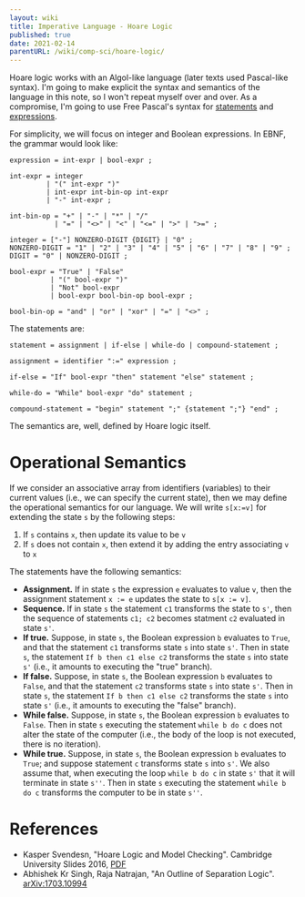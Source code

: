 ```yaml
---
layout: wiki
title: Imperative Language - Hoare Logic
published: true
date: 2021-02-14
parentURL: /wiki/comp-sci/hoare-logic/
---
```


Hoare logic works with an Algol-like language (later texts used
Pascal-like syntax). I'm going to make explicit the syntax and semantics
of the language in this note, so I won't repeat myself over and over. As
a compromise, I'm going to use Free Pascal's syntax for
[statements](https://www.freepascal.org/docs-html/ref/refch13.html#x157-17900013)
and
[expressions](https://www.freepascal.org/docs-html/ref/refch12.html#x141-16300012).

For simplicity, we will focus on integer and Boolean expressions. In
EBNF, the grammar would look like:

```ebnf
expression = int-expr | bool-expr ;

int-expr = integer
         | "(" int-expr ")"
         | int-expr int-bin-op int-expr
         | "-" int-expr ;

int-bin-op = "+" | "-" | "*" | "/"
           | "=" | "<>" | "<" | "<=" | ">" | ">=" ;

integer = ["-"] NONZERO-DIGIT {DIGIT} | "0" ;
NONZERO-DIGIT = "1" | "2" | "3" | "4" | "5" | "6" | "7" | "8" | "9" ;
DIGIT = "0" | NONZERO-DIGIT ;

bool-expr = "True" | "False"
          | "(" bool-expr ")"
          | "Not" bool-expr
          | bool-expr bool-bin-op bool-expr ;

bool-bin-op = "and" | "or" | "xor" | "=" | "<>" ;
```

The statements are:

```ebnf
statement = assignment | if-else | while-do | compound-statement ;

assignment = identifier ":=" expression ;

if-else = "If" bool-expr "then" statement "else" statement ;

while-do = "While" bool-expr "do" statement ;

compound-statement = "begin" statement ";" {statement ";"} "end" ;
```

The semantics are, well, defined by Hoare logic itself.

# Operational Semantics

If we consider an associative array from identifiers (variables) to
their current values (i.e., we can specify the current state), then we
may define the operational semantics for our language. We will write
`s[x:=v]` for extending the state `s` by the following steps:
1. If `s` contains `x`, then update its value to be `v`
2. If `s` does not contain `x`, then extend it by adding the entry
   associating `v` to `x`

The statements have the following semantics:
- **Assignment.** If in state `s` the expression `e` evaluates to value
  `v`, then the assignment statement `x := e` updates the state to
  `s[x := v]`.
- **Sequence.** If in state `s` the statement `c1` transforms the state
  to `s'`, then the sequence of statements `c1; c2` becomes statment
  `c2` evaluated in state `s'`.
- **If true.** Suppose, in state `s`, the Boolean expression `b`
  evaluates to `True`, and that the statement `c1` transforms state `s`
  into state `s'`. Then in state `s`, the statement
  `If b then c1 else c2` transforms the state `s` into state `s'` (i.e.,
  it amounts to executing the "true" branch).
- **If false.** Suppose, in state `s`, the Boolean expression `b`
  evaluates to `False`, and that the statement `c2` transforms state `s`
  into state `s'`. Then in state `s`, the statement
  `If b then c1 else c2` transforms the state `s` into state `s'` (i.e.,
  it amounts to executing the "false" branch).
- **While false.** Suppose, in state `s`, the Boolean expression `b`
  evaluates to `False`. Then in state `s` executing the statement
  `while b do c` does not alter the state of the computer (i.e., the
  body of the loop is not executed, there is no iteration).
- **While true.** Suppose, in state `s`, the Boolean expression `b`
  evaluates to `True`; and suppose statement `c` transforms state `s`
  into `s'`. We also assume that, when executing the loop
  `while b do c` in state `s'` that it will terminate in state `s''`.
  Then in state `s` executing the statement
  `while b do c` transforms the computer to be in state `s''`.

# References
- Kasper Svendesn, "Hoare Logic and Model Checking".
  Cambridge University Slides 2016,
  [PDF](https://www.cl.cam.ac.uk/teaching/1617/HLog+ModC/slides/lecture2-4.pdf)
- Abhishek Kr Singh, Raja Natrajan,
  "An Outline of Separation Logic".
  [arXiv:1703.10994](https://arxiv.org/abs/1703.10994)